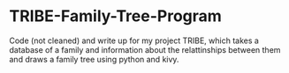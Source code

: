 # TRIBE-Family-Tree-Program

Code (not cleaned) and write up for my project TRIBE, which takes a database of a family and information about the relattinships between them and draws a family tree using python and kivy.

